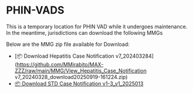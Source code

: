 # PHIN-VADS

This is a temporary location for PHIN VAD while it undergoes maintenance. In the meantime, jurisdictions can download the following MMGs

Below are the MMG zip file available for Download:

- [📦 Download Hepatitis Case Notification v7_202403284](https://github.com/MMirabito/MAX-ZZZ/raw/main/MMG/View_Hepatitis_Case_Notification v7_20240328_download20250919-161224.zip)
- [📦 Download STD Case Notification v1-3_v1_2025013](https://github.com/MMirabito/MAX-ZZZ/raw/main/MMG/View_STD_Case_Notification_v1-3_v1_20250131_download20250919-162226.zip)


